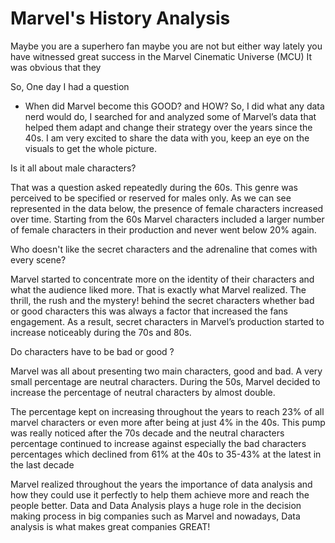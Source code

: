 # Marvel's History Analysis
Maybe you are a superhero fan maybe you are not but either way lately you have witnessed great success in the Marvel Cinematic Universe (MCU)
It was obvious that they 

So, One day I had a question
* When did Marvel become this GOOD? and HOW? 
So, I did what any data nerd would do, I searched for and analyzed some of Marvel’s data that helped them adapt and change their strategy over the years since the 40s.
I am very excited to share the data with you, keep an eye on the visuals to get the whole picture. 

Is it all about male characters?

That was a question asked repeatedly during the 60s.  This genre was perceived to be specified or reserved for males only. 
As we can see represented in the data below, the presence of female characters increased over time. 
Starting from the 60s Marvel characters included a larger number of female characters in their production and never went below 20% again.

Who doesn't like the secret characters and the adrenaline that comes with every scene?

Marvel started to concentrate more on the identity of their characters and what the audience liked more. That is exactly what Marvel realized. 
The thrill, the rush and the mystery! behind the secret characters whether bad or good characters this was always a factor that increased the fans engagement. 
As a result, secret characters in Marvel’s production started to increase noticeably during the 70s and 80s. 

Do characters have to be bad or good ?

Marvel was all about presenting two main characters, good and bad. A very small percentage are neutral characters. During the 50s, Marvel decided to increase the percentage of neutral characters by almost double.

The percentage kept on increasing throughout the years to reach 23% of all marvel characters or even more after being at just 4% in the 40s.
This pump was really noticed after the 70s decade and the neutral characters percentage continued to increase against especially the bad characters percentages which declined from 61% at the 40s to  35-43% at the latest in the last decade 

Marvel realized throughout the years the importance of data analysis and how they could use it perfectly to help them achieve more and reach the people better. Data and Data Analysis plays a huge role in the decision making process in big companies such as Marvel and nowadays, Data analysis is what makes great companies GREAT!
